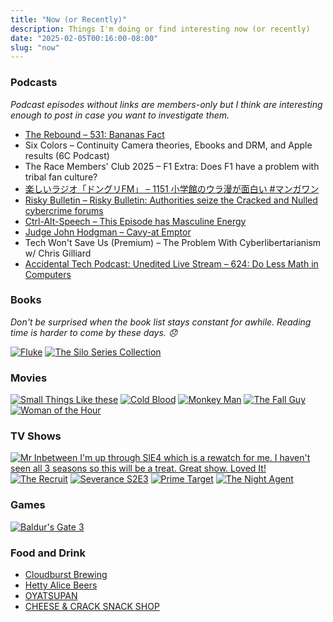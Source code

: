 ```yaml
---
title: "Now (or Recently)"
description: Things I'm doing or find interesting now (or recently)
date: "2025-02-05T00:16:00-08:00"
slug: "now"
---
```


### Podcasts

*Podcast episodes without links are members-only but I think are interesting enough to post in case you want to investigate them.*

- [The Rebound – 531: Bananas Fact](https://overcast.fm/+De1m-RXSc)
- Six Colors – Continuity Camera theories, Ebooks and DRM, and Apple results (6C Podcast)
- The Race Members' Club 2025 – F1 Extra: Does F1 have a problem with tribal fan culture?
- [楽しいラジオ「ドングリFM」 – 1151 小学館のウラ漫が面白い #マンガワン](https://overcast.fm/+9ABKE3hg4)
- [Risky Bulletin – Risky Bulletin: Authorities seize the Cracked and Nulled cybercrime forums](https://overcast.fm/+5Sl9nZQdQ)
- [Ctrl-Alt-Speech – This Episode has Masculine Energy](https://overcast.fm/+BHRYF0Uzgk)
- [Judge John Hodgman – Cavy-at Emptor](https://overcast.fm/+YJM3iT000)
- Tech Won't Save Us (Premium) – The Problem With Cyberlibertarianism w/ Chris Gilliard
- [Accidental Tech Podcast: Unedited Live Stream – 624: Do Less Math in Computers](https://atp.fm/624)

### Books

*Don't be surprised when the book list stays constant for awhile. Reading time is harder to come by these days. 😞*  

[![Fluke](../../assets/images/posts/Fluke-review-3ABD1A95-A382-4EB0-AD9E-B5253755A6BD.png)](/images/posts/Fluke-review-3ABD1A95-A382-4EB0-AD9E-B5253755A6BD.jpg)
[![The Silo Series Collection](../../assets/images/posts/Silo-Series-Collection-review-3ABD1A95-A382-4EB0-AD9E-B5253755A6BD.png)](/images/posts/Silo-Series-Collection-review-3ABD1A95-A382-4EB0-AD9E-B5253755A6BD.jpg)

### Movies

[![Small Things Like these](../../assets/images/posts/Small-Things-Like-These-review-B7EA41BD-78D5-4E3B-AAD4-BE16300AED91.png)](/images/posts/Small-Things-Like-These-review-B7EA41BD-78D5-4E3B-AAD4-BE16300AED91.jpg)
[![Cold Blood](../../assets/images/posts/Cold-Blood-review-2ECDD41C-4181-4540-9E06-BBA87F1D3EF5.png)](/images/posts/Cold-Blood-review-2ECDD41C-4181-4540-9E06-BBA87F1D3EF5.jpg)
[![Monkey Man](../../assets/images/posts/Monkey-Man-review-EDA16B3D-1BEE-4437-8504-4487F9BB456B.png)](/images/posts/Monkey-Man-review-EDA16B3D-1BEE-4437-8504-4487F9BB456B.jpg)
[![The Fall Guy](../../assets/images/posts/The-Fall-Guy-review-EDA16B3D-1BEE-4437-8504-4487F9BB456B.png)](/images/posts/The-Fall-Guy-review-EDA16B3D-1BEE-4437-8504-4487F9BB456B.jpg)
[![Woman of the Hour](../../assets/images/posts/Woman-of-the-Hour-review-EDA16B3D-1BEE-4437-8504-4487F9BB456B.png)](/images/posts/Woman-of-the-Hour-review-EDA16B3D-1BEE-4437-8504-4487F9BB456B.jpg)

### TV Shows

[![Mr Inbetween I'm up through SlE4 which is a rewatch for me. I haven't seen all 3 seasons so this will be a treat. Great show. Loved It!](../../assets/images/posts/MrInbetweenReview-36004387-1051-4a96-84e5-ed90784fbdab.png)](/images/posts/MrInbetweenReview-36004387-1051-4a96-84e5-ed90784fbdab.jpg)
[![The Recruit](../../assets/images/posts/The-Recruit-review-FBE1E42B-F59A-4761-82F3-BC55684D8110.png)](/images/posts/The-Recruit-review-FBE1E42B-F59A-4761-82F3-BC55684D8110.jpg)
[![Severance S2E3](../../assets/images/posts/Severance-review-FBE1E42B-F59A-4761-82F3-BC55684D8110.png)](/images/posts/Severance-review-FBE1E42B-F59A-4761-82F3-BC55684D8110.jpg)
[![Prime Target](../../assets/images/posts/Prime-Target-review-3ABD1A95-A382-4EB0-AD9E-B5253755A6BD.png)](/images/posts/Prime-Target-review-3ABD1A95-A382-4EB0-AD9E-B5253755A6BD.jpg)
[![The Night Agent](../../assets/images/posts/The-Night-Agent-review-3ABD1A95-A382-4EB0-AD9E-B5253755A6BD.png)](/images/posts/The-Night-Agent-review-3ABD1A95-A382-4EB0-AD9E-B5253755A6BD.jpg)

### Games

[![Baldur's Gate 3](../../assets/images/posts/Baldur’s-Gate-3-review-1A31427B-1F9C-4CE7-BF17-FA4B86910DEB.png)](/images/posts/Baldur’s-Gate-3-review-1A31427B-1F9C-4CE7-BF17-FA4B86910DEB.jpg)

### Food and Drink

- [Cloudburst Brewing](https://cloudburstbrew.com/)
- [Hetty Alice Beers](https://www.hettyalicebeers.com/)
- [OYATSUPAN](https://www.oyatsupan.com/)
- [CHEESE & CRACK SNACK SHOP](https://www.cheeseandcrack.com/)
